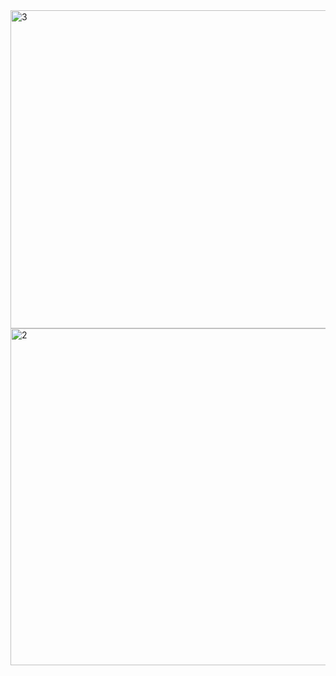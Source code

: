<img width="959" height="509" alt="3" src="https://github.com/user-attachments/assets/e87ed3bb-0ecb-4a04-b687-efd9359d9b77" />
<img width="959" height="539" alt="2" src="https://github.com/user-attachments/assets/6513c588-711b-40fc-81cf-d79253efd9c9" />
